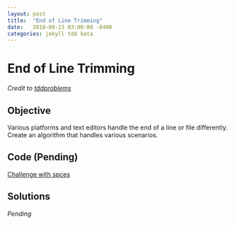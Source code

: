 ```yaml
---
layout: post
title:  "End of Line Trimming"
date:   2018-09-23 03:00:00 -0400
categories: jekyll tdd kata
---
```


# End of Line Trimming #

_Credit to [tddproblems](https://sites.google.com/site/tddproblems/all-problems-1/text-editor-end-of-line-trimming)_

## Objective ##

Various platforms and text editors handle the end of a line or file differently. Create an algorithm that handles various scenarios.

## Code (Pending) ##

[Challenge with spces](https://github.com/trashcanmonster8/end-of-the-line)

## Solutions ##

_Pending_